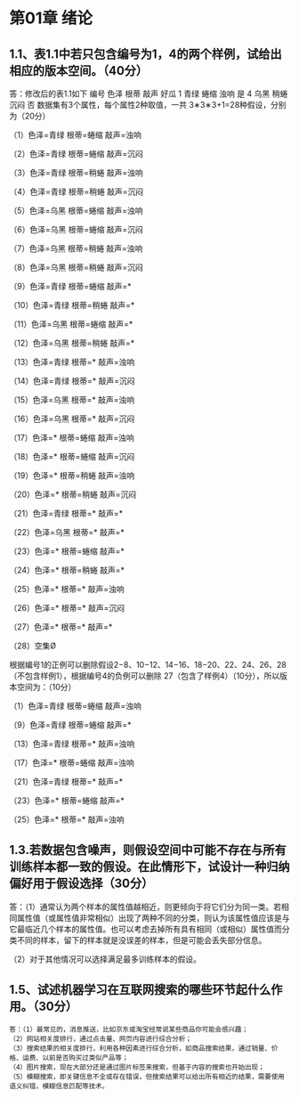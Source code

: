 # 第01章 绪论

## 1.1、表1.1中若只包含编号为1，4的两个样例，试给出相应的版本空间。（40分）
答：修改后的表1.1如下
编号	色泽	根蒂	敲声	好瓜
1	青绿	蜷缩	浊响	是
4	乌黑	稍蜷	沉闷	否
数据集有3个属性，每个属性2种取值，一共 3∗3∗3+1=28种假设，分别为（20分）

（1）色泽=青绿 根蒂=蜷缩 敲声=浊响

（2）色泽=青绿 根蒂=蜷缩 敲声=沉闷

（3）色泽=青绿 根蒂=稍蜷 敲声=浊响

（4）色泽=青绿 根蒂=稍蜷 敲声=沉闷

（5）色泽=乌黑 根蒂=蜷缩 敲声=浊响

（6）色泽=乌黑 根蒂=蜷缩 敲声=沉闷

（7）色泽=乌黑 根蒂=稍蜷 敲声=浊响

（8）色泽=乌黑 根蒂=稍蜷 敲声=沉闷

（9）色泽=青绿 根蒂=蜷缩 敲声=\*

（10）色泽=青绿 根蒂=稍蜷 敲声=\*

（11）色泽=乌黑 根蒂=蜷缩 敲声=\*

（12）色泽=乌黑 根蒂=稍蜷 敲声=\*

（13）色泽=青绿 根蒂=\* 敲声=浊响

（14）色泽=青绿 根蒂=\* 敲声=沉闷

（15）色泽=乌黑 根蒂=\* 敲声=浊响

（16）色泽=乌黑 根蒂=\* 敲声=沉闷

（17）色泽=\* 根蒂=蜷缩 敲声=浊响

（18）色泽=\* 根蒂=蜷缩 敲声=沉闷

（19）色泽=\* 根蒂=稍蜷 敲声=浊响

（20）色泽=\* 根蒂=稍蜷 敲声=沉闷

（21）色泽=青绿 根蒂=\* 敲声=\*

（22）色泽=乌黑 根蒂=\* 敲声=\*

（23）色泽=\* 根蒂=蜷缩 敲声=\*

（24）色泽=\* 根蒂=稍蜷 敲声=\*

（25）色泽=\* 根蒂=\* 敲声=浊响

（26）色泽=\* 根蒂=\* 敲声=沉闷

（27）色泽=\* 根蒂=\* 敲声=\*

（28）空集Ø

根据编号1的正例可以删除假设2−8、10−12、14−16、18−20、22、24、26、28（不包含样例1），根据编号4的负例可以删除 27（包含了样例4）（10分），所以版本空间为：（10分）

（1）色泽=青绿 根蒂=蜷缩 敲声=浊响

（9）色泽=青绿 根蒂=蜷缩 敲声=\*

（13）色泽=青绿 根蒂=\* 敲声=浊响

（17）色泽=\* 根蒂=蜷缩 敲声=浊响

（21）色泽=青绿 根蒂=\* 敲声=\*

（23）色泽=\* 根蒂=蜷缩 敲声=\*

（25）色泽=\* 根蒂=\* 敲声=浊响

## 1.3.若数据包含噪声，则假设空间中可能不存在与所有训练样本都一致的假设。在此情形下，试设计一种归纳偏好用于假设选择（30分）
答：（1）通常认为两个样本的属性值越相近，则更倾向于将它们分为同一类。若相同属性值（或属性值非常相似）出现了两种不同的分类，则认为该属性值应该是与它最临近几个样本的属性值。也可以考虑去掉所有具有相同（或相似）属性值而分类不同的样本，留下的样本就是没误差的样本，但是可能会丢失部分信息。

（2）对于其他情况可以选择满足最多训练样本的假设。
## 1.5、试述机器学习在互联网搜索的哪些环节起什么作用。（30分）
    答：（1）最常见的，消息推送，比如京东或淘宝经常说某些商品你可能会感兴趣；
    （2）网站相关度排行，通过点击量、网页内容进行综合分析；
    （3）搜索结果的相关度排行，利用各种因素进行综合分析，如商品搜索结果，通过销量、价格、运费、以前是否购买过类似产品等；
    （4）图片搜索，现在大部分还是通过图片标签来搜索，但基于内容的搜索也开始出现；
    （5）模糊搜索，即关键信息不全或存在错误，但搜索结果可以给出所有相近的结果，需要使用语义纠错，模糊信息匹配等技术。